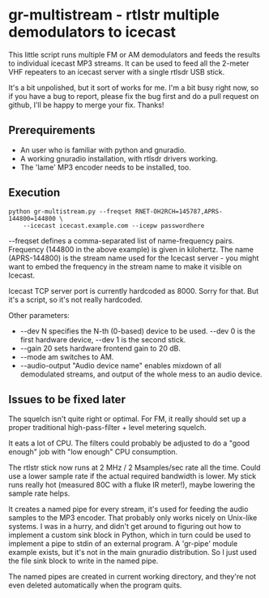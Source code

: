 
gr-multistream - rtlstr multiple demodulators to icecast
===========================================================

This little script runs multiple FM or AM demodulators and feeds the results
to individual icecast MP3 streams.  It can be used to feed all the 2-meter
VHF repeaters to an icecast server with a single rtlsdr USB stick.

It's a bit unpolished, but it sort of works for me. I'm a bit busy right
now, so if you have a bug to report, please fix the bug first and do a pull
request on github, I'll be happy to merge your fix. Thanks!


Prerequirements
-----------------

* An user who is familiar with python and gnuradio.
* A working gnuradio installation, with rtlsdr drivers working.
* The 'lame' MP3 encoder needs to be installed, too.


Execution
-----------

    python gr-multistream.py --freqset RNET-OH2RCH=145787,APRS-144800=144800 \
        --icecast icecast.example.com --icepw passwordhere

--freqset defines a comma-separated list of name-frequency pairs. Frequency
(144800 in the above example) is given in kilohertz. The name (APRS-144800)
is the stream name used for the Icecast server - you might want to embed the
frequency in the stream name to make it visible on Icecast.

Icecast TCP server port is currently hardcoded as 8000. Sorry for that. But
it's a script, so it's not really hardcoded.

Other parameters:

 * --dev N specifies the N-th (0-based) device to be used. --dev 0 is the
   first hardware device, --dev 1 is the second stick.
 * --gain 20 sets hardware frontend gain to 20 dB.
 * --mode am switches to AM.
 * --audio-output "Audio device name" enables mixdown of all demodulated
   streams, and output of the whole mess to an audio device.


Issues to be fixed later
--------------------------

The squelch isn't quite right or optimal. For FM, it really should set up a
proper traditional high-pass-filter + level metering squelch.

It eats a lot of CPU. The filters could probably be adjusted to do a "good
enough" job with "low enough" CPU consumption.

The rtlstr stick now runs at 2 MHz / 2 Msamples/sec rate all the time. Could
use a lower sample rate if the actual required bandwidth is lower.  My stick
runs really hot (measured 80C with a fluke IR meter!), maybe lowering the
sample rate helps.

It creates a named pipe for every stream, it's used for feeding the audio
samples to the MP3 encoder.  That probably only works nicely on Unix-like
systems.  I was in a hurry, and didn't get around to figuring out how to
implement a custom sink block in Python, which in turn could be used to
implement a pipe to stdin of an external program.  A 'gr-pipe' module
example exists, but it's not in the main gnuradio distribution.  So I just
used the file sink block to write in the named pipe.

The named pipes are created in current working directory, and they're not
even deleted automatically when the program quits.

